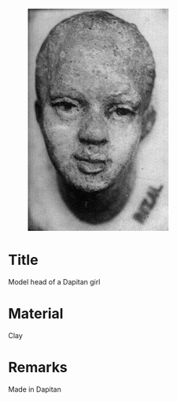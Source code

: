 <figure class="image">

![](/static/files/sculptures/model-head-of-a-dapitan-girl.jpg)

</figure>

# Title
Model head of a Dapitan girl

# Material
Clay

# Remarks
Made in Dapitan

